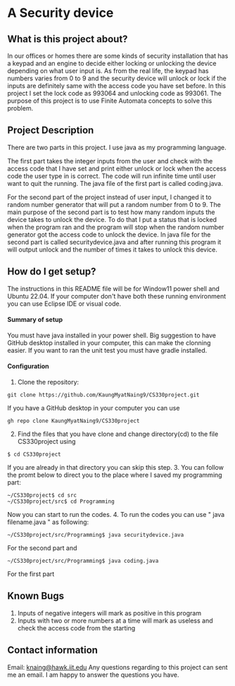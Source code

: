# A Security device

## What is this project about?
In our offices or homes there are some kinds of security installation that has a keypad and an engine to decide either locking or unlocking the device depending on what user input is. As from the real life, the keypad has numbers varies from 0 to 9 and the security device will unlock or lock if the inputs are definitely same with the access code you have set before. In this project I set the lock code as 993064 and unlocking code as 993061. The purpose of this project is to use Finite Automata concepts to solve this problem. 
## Project Description
There are two parts in this project. I use java as my programming language. 

The first part takes the integer inputs from the user and check with the access code that I have set and print either unlock or lock when the access code the user type in is correct. The code will run infinite time until user want to quit the running. The java file of the first part is called coding.java.

For the second part of the project instead of user input, I changed it to random number generator that will put a random number from 0 to 9. The main purpose of the second part is to test how many random inputs the device takes to unlock the device. To do that I put a status that is locked when the program ran and the program will stop when the random number generator got the access code to unlock the device. In java file for the second part is called securitydevice.java and after running this program it will output unlock and the number of times it takes to unlock this device. 
 
## How do I get setup?
The instructions in this README file will be for Window11 power shell and Ubuntu 22.04. If your computer don't have both these running environment you can use Eclipse IDE or visual code. 

#### Summary of setup
You must have java installed in your power shell. Big suggestion to have GitHub desktop installed in your computer, this can make the clonning easier. If you want to ran the unit test you must have gradle installed.

#### Configuration
1. Clone the repository:
```
git clone https://github.com/KaungMyatNaing9/CS330project.git
```
If you have a GitHub desktop in your computer you can use
```
gh repo clone KaungMyatNaing9/CS330project
```
2. Find the files that you have clone and change directory(cd) to the file CS330project using
```
$ cd CS330project
```
If you are already in that directory you can skip this step.
3. You can follow the promt below to direct you to the place where I saved my programming part:
```
~/CS330project$ cd src
~/CS330project/src$ cd Programming
```
Now you can start to run the codes.
4. To run the codes you can use " java filename.java " as following:
```
~/CS330project/src/Programming$ java securitydevice.java
```
For the second part and
```
~/CS330project/src/Programming$ java coding.java
```
For the first part

## Known Bugs
1. Inputs of negative integers will mark as positive in this program
2. Inputs with two or more numbers at a time will mark as useless and check the access code from the starting

## Contact information
Email: knaing@hawk.iit.edu
Any questions regarding to this project can sent me an email. I am happy to answer the questions you have.
